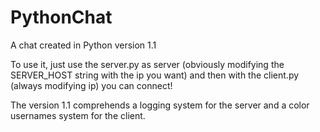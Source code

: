 # PythonChat

A chat created in Python version 1.1

To use it, just use the server.py as server (obviously modifying the SERVER_HOST string with the ip you want) and then with the client.py
(always modifying ip) you can connect!

The version 1.1 comprehends a logging system for the server and a color usernames system for the client.
